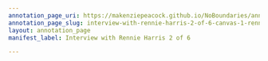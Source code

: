 ```yaml
---
annotation_page_uri: https://makenziepeacock.github.io/NoBoundaries/annotations/interview-with-rennie-harris-2-of-6-canvas-1-rennie-harris.json
annotation_page_slug: interview-with-rennie-harris-2-of-6-canvas-1-rennie-harris
layout: annotation_page
manifest_label: Interview with Rennie Harris 2 of 6

---
```

